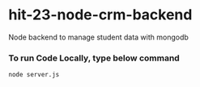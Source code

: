 # hit-23-node-crm-backend
Node backend to manage student data with mongodb
### To run Code Locally, type below command
`node server.js`